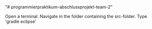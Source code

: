 "# programmierpraktikum-abschlussprojekt-team-2" 

Open a terminal.
Navigate in the folder containing the src-folder.
Type 'gradle eclipse'

